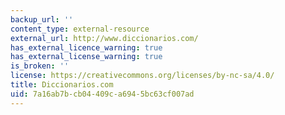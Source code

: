```yaml
---
backup_url: ''
content_type: external-resource
external_url: http://www.diccionarios.com/
has_external_licence_warning: true
has_external_license_warning: true
is_broken: ''
license: https://creativecommons.org/licenses/by-nc-sa/4.0/
title: Diccionarios.com
uid: 7a16ab7b-cb04-409c-a694-5bc63cf007ad
---
```

